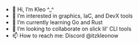 - 👋 Hi, I’m Kleo ^_^
- 👀 I’m interested in graphics, IaC, and DevX tools
- 🌱 I’m currently learning Go and Rust
- 💞️ I’m looking to collaborate on slick lil' CLI tools
- 📫 How to reach me: Discord @itzkleonow

<!---
faceplate-kleo/faceplate-kleo is a ✨ special ✨ repository because its `README.md` (this file) appears on your GitHub profile.
You can click the Preview link to take a look at your changes.
--->
